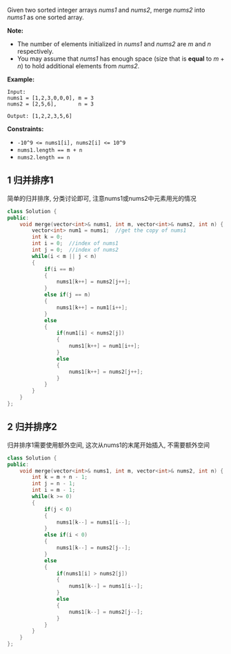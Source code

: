 Given two sorted integer arrays *nums1* and *nums2*, merge *nums2* into *nums1* as one sorted array.

**Note:**

- The number of elements initialized in *nums1* and *nums2* are *m* and *n* respectively.
- You may assume that *nums1* has enough space (size that is **equal** to *m* + *n*) to hold additional elements from *nums2*.

**Example:**

```
Input:
nums1 = [1,2,3,0,0,0], m = 3
nums2 = [2,5,6],       n = 3

Output: [1,2,2,3,5,6]
```

 

**Constraints:**

- `-10^9 <= nums1[i], nums2[i] <= 10^9`
- `nums1.length == m + n`
- `nums2.length == n`

## 1 归并排序1

简单的归并排序, 分类讨论即可, 注意nums1或nums2中元素用光的情况

```c++
class Solution {
public:
    void merge(vector<int>& nums1, int m, vector<int>& nums2, int n) {
        vector<int> num1 = nums1;  //get the copy of nums1
        int k = 0;
        int i = 0;  //index of nums1
        int j = 0;  //index of nums2
        while(i < m || j < n)
        {
            if(i == m)
            {
                nums1[k++] = nums2[j++];
            }
            else if(j == n)
            {
                nums1[k++] = num1[i++];
            }
            else
            {
                if(num1[i] < nums2[j])
                {
                    nums1[k++] = num1[i++];
                }
                else
                {
                    nums1[k++] = nums2[j++];
                }
            }
        }
    }
};
```

## 2 归并排序2

归并排序1需要使用额外空间, 这次从nums1的末尾开始插入, 不需要额外空间

```c++
class Solution {
public:
    void merge(vector<int>& nums1, int m, vector<int>& nums2, int n) {
        int k = m + n - 1;
        int j = n - 1;
        int i = m - 1;
        while(k >= 0)
        {
            if(j < 0)
            {
                nums1[k--] = nums1[i--];
            }
            else if(i < 0)
            {
                nums1[k--] = nums2[j--];
            }
            else
            {
                if(nums1[i] > nums2[j])
                {
                    nums1[k--] = nums1[i--];
                }
                else
                {
                    nums1[k--] = nums2[j--];
                }
            }
        }
    }
};
```

